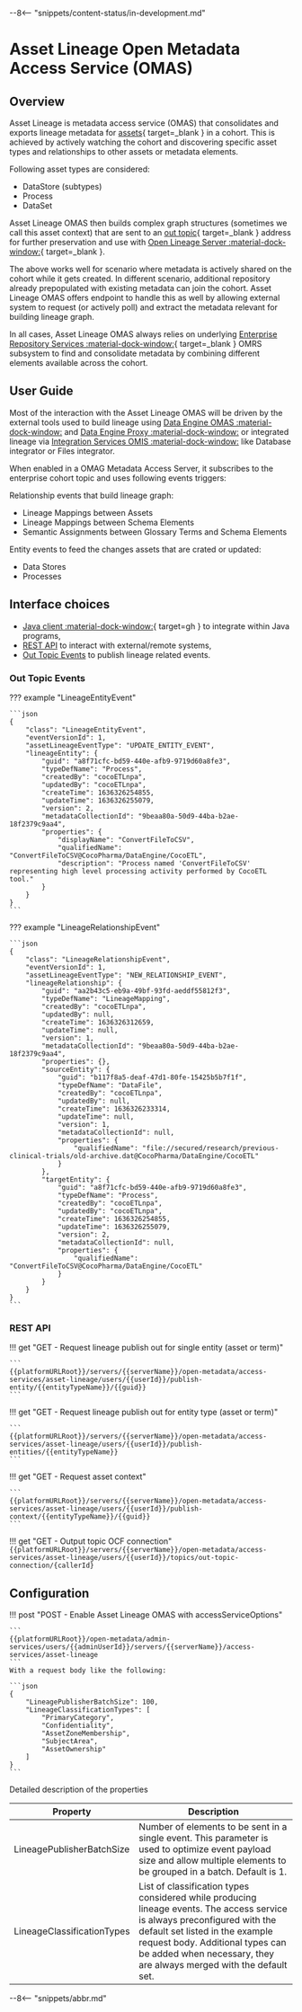 <!-- SPDX-License-Identifier: CC-BY-4.0 -->
<!-- Copyright Contributors to the Egeria project. -->

--8<-- "snippets/content-status/in-development.md"

# Asset Lineage Open Metadata Access Service (OMAS)

## Overview 

Asset Lineage is metadata access service (OMAS) that consolidates and exports lineage metadata for [assets](/concepts/asset){ target=_blank } in a cohort. This is achieved by actively watching the cohort and discovering specific asset types and relationships to other assets or metadata elements. 

Following asset types are considered:

- DataStore (subtypes)
- Process
- DataSet


Asset Lineage OMAS then builds complex graph structures (sometimes we call this asset context) that are sent to an [out topic](/concepts/out-topic){ target=_blank } address for further preservation and use with [Open Lineage Server :material-dock-window:](/services/open-lineage-services){ target=_blank }. 

The above works well for scenario where metadata is actively shared on the cohort while it gets created. In different scenario, additional repository already prepopulated with existing metadata can join the cohort. Asset Lineage OMAS offers endpoint to handle this as well by allowing external system to request (or actively poll) and extract the metadata relevant for building lineage graph.

In all cases, Asset Lineage OMAS always relies on underlying [Enterprise Repository Services :material-dock-window:](/services/omrs/subsystem-descriptions/enterprise-repository-services){ target=_blank } OMRS subsystem to find and consolidate metadata by combining different elements available across the cohort.


<!-- ### Metadata model -->
<!-- //TODO: Add metadata model describing input structures for lineage -->

## User Guide

Most of the interaction with the Asset Lineage OMAS will be driven by the external tools used to build lineage using [Data Engine OMAS :material-dock-window:](/services/omas/data-engine/overview) and [Data Engine Proxy :material-dock-window:](/services/data-engine-proxy-services) or integrated lineage via [Integration Services OMIS :material-dock-window:](/services/omis/) like Database integrator or Files integrator. 

When enabled in a OMAG Metadata Access Server, it subscribes to the enterprise cohort topic and uses following events triggers:

Relationship events that build lineage graph:

- Lineage Mappings between Assets 
- Lineage Mappings between Schema Elements
- Semantic Assignments between Glossary Terms and Schema Elements

Entity events to feed the changes assets that are crated or updated:

- Data Stores 
- Processes

## Interface choices

- [Java client :material-dock-window:](https://github.com/odpi/egeria/tree/main/open-metadata-implementation/access-services/asset-lineage/asset-lineage-client/docs/user/java-client){ target=gh } to integrate within Java programs,
- [REST API](#rest-api) to interact with external/remote systems,
- [Out Topic Events](#out-topic-events) to publish lineage related events.


### Out Topic Events

??? example "LineageEntityEvent"

    ```json
    {
        "class": "LineageEntityEvent",
        "eventVersionId": 1,
        "assetLineageEventType": "UPDATE_ENTITY_EVENT",
        "lineageEntity": {
            "guid": "a8f71cfc-bd59-440e-afb9-9719d60a8fe3",
            "typeDefName": "Process",
            "createdBy": "cocoETLnpa",
            "updatedBy": "cocoETLnpa",
            "createTime": 1636326254855,
            "updateTime": 1636326255079,
            "version": 2,
            "metadataCollectionId": "9beaa80a-50d9-44ba-b2ae-18f2379c9aa4",
            "properties": {
                "displayName": "ConvertFileToCSV",
                "qualifiedName": "ConvertFileToCSV@CocoPharma/DataEngine/CocoETL",
                "description": "Process named 'ConvertFileToCSV' representing high level processing activity performed by CocoETL tool."
            }
        }
    }
    ```
??? example "LineageRelationshipEvent"

    ```json
    {
        "class": "LineageRelationshipEvent",
        "eventVersionId": 1,
        "assetLineageEventType": "NEW_RELATIONSHIP_EVENT",
        "lineageRelationship": {
            "guid": "aa2b43c5-eb9a-49bf-93fd-aeddf55812f3",
            "typeDefName": "LineageMapping",
            "createdBy": "cocoETLnpa",
            "updatedBy": null,
            "createTime": 1636326312659,
            "updateTime": null,
            "version": 1,
            "metadataCollectionId": "9beaa80a-50d9-44ba-b2ae-18f2379c9aa4",
            "properties": {},
            "sourceEntity": {
                "guid": "b117f8a5-deaf-47d1-80fe-15425b5b7f1f",
                "typeDefName": "DataFile",
                "createdBy": "cocoETLnpa",
                "updatedBy": null,
                "createTime": 1636326233314,
                "updateTime": null,
                "version": 1,
                "metadataCollectionId": null,
                "properties": {
                    "qualifiedName": "file://secured/research/previous-clinical-trials/old-archive.dat@CocoPharma/DataEngine/CocoETL"
                }
            },
            "targetEntity": {
                "guid": "a8f71cfc-bd59-440e-afb9-9719d60a8fe3",
                "typeDefName": "Process",
                "createdBy": "cocoETLnpa",
                "updatedBy": "cocoETLnpa",
                "createTime": 1636326254855,
                "updateTime": 1636326255079,
                "version": 2,
                "metadataCollectionId": null,
                "properties": {
                    "qualifiedName": "ConvertFileToCSV@CocoPharma/DataEngine/CocoETL"
                }
            }
        }
    }
    ```
### REST API

!!! get "GET - Request lineage publish out for single entity (asset or term)"

    ```
    {{platformURLRoot}}/servers/{{serverName}}/open-metadata/access-services/asset-lineage/users/{{userId}}/publish-entity/{{entityTypeName}}/{{guid}}
    ```

!!! get "GET - Request lineage publish out for entity type (asset or term)"

    ```
    {{platformURLRoot}}/servers/{{serverName}}/open-metadata/access-services/asset-lineage/users/{{userId}}/publish-entities/{{entityTypeName}}
    ```

!!! get "GET - Request asset context"

    ```
    {{platformURLRoot}}/servers/{{serverName}}/open-metadata/access-services/asset-lineage/users/{{userId}}/publish-context/{{entityTypeName}}/{{guid}}
    ```
!!! get "GET - Output topic OCF connection"
    ```
    {{platformURLRoot}}/servers/{{serverName}}/open-metadata/access-services/asset-lineage/users/{{userId}}/topics/out-topic-connection/{callerId}
    ```
## Configuration

!!! post "POST - Enable Asset Lineage OMAS with accessServiceOptions"

    ```
    {{platformURLRoot}}/open-metadata/admin-services/users/{{adminUserId}}/servers/{{serverName}}/access-services/asset-lineage
    ```
    With a request body like the following:

    ```json
    {
        "LineagePublisherBatchSize": 100,
        "LineageClassificationTypes": [
            "PrimaryCategory",
            "Confidentiality",
            "AssetZoneMembership",
            "SubjectArea",
            "AssetOwnership"
        ]
    }
    ```
Detailed description of the properties

| Property | Description |
|---|---|
| LineagePublisherBatchSize | Number of elements to be sent in a single event. This parameter is used to optimize event payload size and allow multiple elements to be grouped in a batch. Default is 1. |
| LineageClassificationTypes | List of classification types considered while producing lineage events. The access service is always preconfigured with the default set listed in the example request body. Additional types can be added when necessary, they are always merged with the default set. |

--8<-- "snippets/abbr.md"
